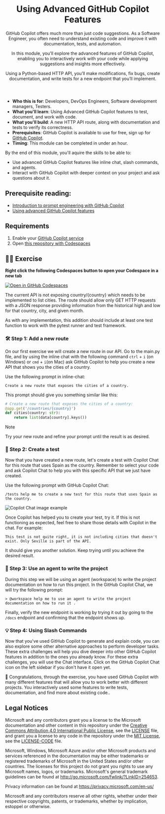 <header>

# Using Advanced GitHub Copilot Features

GitHub Copilot offers much more than just code suggestions. As a Software Engineer, you often need to understand existing code and improve it with documentation, tests, and automation.

In this module, you’ll explore the advanced features of GitHub Copilot, enabling you to interactively work with your code while applying suggestions and insights more effectively.

Using a Python-based HTTP API, you’ll make modifications, fix bugs, create documentation, and write tests for a new endpoint that you’ll implement.
</header>


- **Who this is for**: Developers, DevOps Engineers, Software development managers, Testers.
- **What you'll learn**: Using Advanced GitHub Copilot features to test, document, and work with code.
- **What you'll build**: A new HTTP API route, along with documentation and tests to verify its correctness.
- **Prerequisites**: GitHub Copilot is available to use for free, sign up for [GitHub Copilot](https://gh.io/copilot).
- **Timing**: This module can be completed in under an hour.

By the end of this module, you'll aquire the skills to be able to:

- Use advanced GitHub Copilot features like inline chat, slash commands, and agents.
- Interact with GitHub Copilot with deeper context on your project and ask questions about it.

## Prerequisite reading:
- [Introduction to prompt engineering with GitHub Copilot](https://learn.microsoft.com/training/modules/introduction-prompt-engineering-with-github-copilot//?WT.mc_id=academic-113596-abartolo)
- [Using advanced GitHub Copilot features](https://learn.microsoft.com/training/modules/advanced-github-copilot/?WT.mc_id=academic-113596-abartolo)

## Requirements

1. Enable your [GitHub Copilot service](https://github.com/github-copilot/signup)
1. Open [this repository with Codespaces](https://codespaces.new/MicrosoftDocs/mslearn-advanced-copilot)

## 💪🏽 Exercise

**Right click the following Codespaces button to open your Codespace in a new tab**
 
[![Open in GitHub Codespaces](https://github.com/codespaces/badge.svg)](https://codespaces.new/MicrosoftDocs/mslearn-copilot-codespaces-python)

The current API is not exposing country/{country} which needs to be implemented to list cities. The route should allow only GET HTTP requests with a JSON response providing information from the historical high and low for that country, city, and given month.

As with any implementation, this addition should include at least one test function to work with the pytest runner and test framework. 

### 🛠 Step 1: Add a new route 
On our first exercise we will create a new route in our API. Go to the main.py file, and by using the inline chat with the following command `ctrl` + `i` (on Windows) or  `cmd` + `i`(on Mac) ask GitHub Copilot to help you create a new API that shows you the cities of a country. 

Use the following prompt in inline-chat:

```
Create a new route that exposes the cities of a country.
```

This prompt should give you something similar like this:


```python
# Create a new route that exposes the cities of a country:
@app.get('/countries/{country}')
def cities(country: str):
    return list(data[country].keys())

```

> [!NOTE]
> Try your new route and refine your prompt until the result is as desired.

### 🔎 Step 2: Create a test
Now that you have created a new route, let's create a test with Copilot Chat for this route that uses Spain as the country. Remember to select your code and ask Copilot Chat to help you with this specific API that we just have created.

Use the following prompt with GitHub Copilot Chat:

```
/tests help me to create a new test for this route that uses Spain as the country.
```

![Copilot Chat image example](https://raw.githubusercontent.com/MicrosoftDocs/mslearn-advanced-copilot/main/images/ideascopilot.png)


Once Copilot has helped you to create your test, try it. If this is not functioning as expected, feel free to share those details with Copilot in the chat. For example:

```
This test is not quite right, it is not including cities that doesn't exist. Only Seville is part of the API.
```

It should give you another solution. Keep trying until you achieve the desired result.

### 🐍 Step 3: Use an agent to write the project
During this step we will be using an agent (workspace) to write the project documentation on how to run this project. In the GitHub Copilot Chat, we will try the following prompt:

`> @workspace help me to use an agent to write the project documentation on how to run it .`

Finally, verify the new endpoint is working by trying it out by going to the `/docs` endpoint and confirming that the endpoint shows up.


### 💡 Step 4: Using Slash Commands

Now that you've used GitHub Copilot to generate and explain code, you can also explore some other alternative approaches to perform developer tasks. These extra challenges will help you dive deeper into other GitHub Copilot features in addition to the ones you already know. For these extra challenges, you will use the Chat interface. Click on the GitHub Copilot Chat icon on the left sidebar if you don't have it open yet.

🚀 Congratulations, through the exercise, you have used GitHub Copilot with many different features that will allow you to work better with different projects. You interactively used some features to write tests, documentation, and find more about existing code..

## Legal Notices

Microsoft and any contributors grant you a license to the Microsoft documentation and other content
in this repository under the [Creative Commons Attribution 4.0 International Public License](https://creativecommons.org/licenses/by/4.0/legalcode),
see the [LICENSE](LICENSE) file, and grant you a license to any code in the repository under the [MIT License](https://opensource.org/licenses/MIT), see the
[LICENSE-CODE](LICENSE-CODE) file.

Microsoft, Windows, Microsoft Azure and/or other Microsoft products and services referenced in the documentation
may be either trademarks or registered trademarks of Microsoft in the United States and/or other countries.
The licenses for this project do not grant you rights to use any Microsoft names, logos, or trademarks.
Microsoft's general trademark guidelines can be found at http://go.microsoft.com/fwlink/?LinkID=254653.

Privacy information can be found at https://privacy.microsoft.com/en-us/

Microsoft and any contributors reserve all other rights, whether under their respective copyrights, patents,
or trademarks, whether by implication, estoppel or otherwise.
